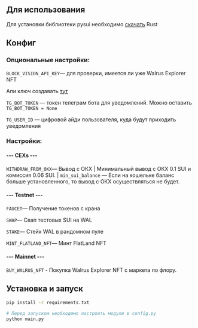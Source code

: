 ## Для использования

Для установки библиотеки pysui необходимо <a href="https://www.rust-lang.org/tools/install">скачать</a> Rust

## Конфиг

### Опциональные настройки:

`BLOCK_VISION_API_KEY`— для проверки, имеется ли уже Walrus Explorer NFT

Апи ключ создавать <a href="https://dashboard.blockvision.org/overview"> тут </a> 

`TG_BOT_TOKEN` — токен телеграм бота для уведомлений. Можно оставить `TG_BOT_TOKEN = None`

`TG_USER_ID` — цифровой айди пользователя, куда будут приходить уведомления

### Настройки:
#### --- CEXs --- #
`WITHDRAW_FROM_OKX`— Вывод с ОКХ | Минимальный вывод с ОКХ 0.1 SUI и комиссия 0.06 SUI. | `min_sui_balance` — Если на кошельке баланс больше установленного, то вывод с ОКХ осуществляться не будет.

#### --- Testnet --- #
`FAUCET`— Получение токенов с крана

`SWAP`— Свап тестовых SUI на WAL

`STAKE`— Стейк WAL в рандомном пуле

`MINT_FLATLAND_NFT`— Минт FlatLand NFT

#### --- Mainnet --- #
`BUY_WALRUS_NFT` - Покупка Walrus Explorer NFT с маркета по флору.

## Установка и запуск
```bash
pip install -r requirements.txt

# Перед запуском необходимо настроить модули в config.py
python main.py
```